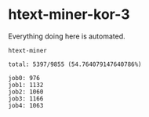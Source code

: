 # htext-miner-kor-3

Everything doing here is automated.

```
htext-miner

total: 5397/9855 (54.764079147640786%)

job0: 976
job1: 1132
job2: 1060
job3: 1166
job4: 1063
```